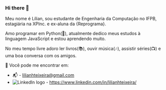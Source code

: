 ### Hi there 👋

Meu nome é Lílian, sou estudante de Engenharia da Computação no IFPB, estagiária na XPInc. e ex-aluna da {Reprograma}.

Amo programar em Python(:snake:), atualmente dedico meus estudos à linguagem JavaScript e estou aprendendo muito.

No meu tempo livre adoro ler livros(:books:), ouvir música(:notes:), assistir séries(:tv:) e uma boa conversa com os amigos.

 :speech_balloon: Você pode me encontrar em:
- :mailbox_with_mail: - lilianhteixeira@gmail.com
- ![LinkedIn logo](https://user-images.githubusercontent.com/46824593/87449039-0754f100-c5d3-11ea-9eeb-4d10d71febae.png) - https://www.linkedin.com/in/lilianhteixeira/

<!--
## Oi eu sou a Lílian Teixeira, Tech Architecture da XP Investimentos, e apaixonada por Python !
<div align="center">
  <a href="https://github.com/lilianhteixeira">
  <img height="180em" src="https://github-readme-stats.vercel.app/api?username=lilianhteixeira&show_icons=true&theme=dracula&include_all_commits=true&count_private=true"/>
  <img height="180em" src="https://github-readme-stats.vercel.app/api/top-langs/?username=lilianhteixeira&layout=compact&langs_count=7&theme=dracula"/>
</div>
 
<div style="display: inline_block"><br>
  <img align="center" alt="Rafa-Js" height="30" width="40" src="https://raw.githubusercontent.com/devicons/devicon/master/icons/javascript/javascript-plain.svg">
  <img align="center" alt="Rafa-Ts" height="30" width="40" src="https://raw.githubusercontent.com/devicons/devicon/master/icons/typescript/typescript-plain.svg">
  <img align="center" alt="Rafa-React" height="30" width="40" src="https://raw.githubusercontent.com/devicons/devicon/master/icons/react/react-original.svg">
  <img align="center" alt="Rafa-HTML" height="30" width="40" src="https://raw.githubusercontent.com/devicons/devicon/master/icons/html5/html5-original.svg">
  <img align="center" alt="Rafa-CSS" height="30" width="40" src="https://raw.githubusercontent.com/devicons/devicon/master/icons/css3/css3-original.svg">
  <img align="center" alt="Rafa-Python" height="30" width="40" src="https://raw.githubusercontent.com/devicons/devicon/master/icons/python/python-original.svg">
  <img align="center" alt="Rafa-Csharp" height="30" width="40" src="https://raw.githubusercontent.com/devicons/devicon/master/icons/csharp/csharp-original.svg"> -->
 <!-- <img align="right" alt="Rafa-pic" height="150" style="border-radius:50px;" src="https://media.discordapp.net/attachments/639956127056134178/890373478988013628/Publicacoes_Instagram_1_1.png?width=676&height=676"> -->
</div>
  
  ##
 
<div> 
  <!-- <a href="https://www.youtube.com/channel/UC_-uuuZbY0AAt9CViNzvc-Q" target="_blank"><img src="https://img.shields.io/badge/YouTube-FF0000?style=for-the-badge&logo=youtube&logoColor=white" target="_blank"></a> --> <!--
  <a href="https://instagram.com/lilianhteixeira" target="_blank"><img src="https://img.shields.io/badge/-Instagram-%23E4405F?style=for-the-badge&logo=instagram&logoColor=white" target="_blank"></a> 
  <a href = "mailto:lilianhteixeira@gmail.com"><img src="https://img.shields.io/badge/-Gmail-%23333?style=for-the-badge&logo=gmail&logoColor=white" target="_blank"></a>
  <a href="https://www.linkedin.com/in/lilianhteixeira/" target="_blank"><img src="https://img.shields.io/badge/-LinkedIn-%230077B5?style=for-the-badge&logo=linkedin&logoColor=white" target="_blank"></a>  
 
 <img src="https://img.shields.io/badge/Red%20Hat-EE0000?style=for-the-badge&logo=redhat&logoColor=white"> -->
 
 <!-- ![Snake animation](https://github.com/lilianhteixeira/lilianhteixeira/blob/output/github-contribution-grid-snake.svg) -->
 
</div>



<!--
**lilianhteixeira/lilianhteixeira** is a ✨ _special_ ✨ repository because its `README.md` (this file) appears on your GitHub profile.

Here are some ideas to get you started:

- 🔭 I’m currently working on ...
- 🌱 I’m currently learning ...
- 👯 I’m looking to collaborate on ...
- 🤔 I’m looking for help with ...
- 💬 Ask me about ...
- 📫 How to reach me: ...
- 😄 Pronouns: ...
- ⚡ Fun fact: ...
-->
 
 
 <!-- Barra superior e inferior --> <!--
 <img width=100% src="https://capsule-render.vercel.app/api?type=waving&color=ff91a4&height=120&section=header"/>

[![Typing SVG](https://readme-typing-svg.herokuapp.com/?color=ff91a4&size=35&center=true&vCenter=true&width=1000&lines=HELLO,+MY+NAME+is+Lílian+Teixeira;I'm+27+years+old;I'm+from+Brazil;I+graduating+engineering+computing;Be+Welcome!+:%29)](https://git.io/typing-svg) -->

 <!-- Abaixo, duas imagens com informações do repositório A+ e etc. -->
<div align="center">  
<!--  <img width="49%" height="195px" src="https://github-readme-stats.vercel.app/api?username=lilianhteixeira&show_icons=true&count_private=true&hide_border=true&title_color=ff91a4&icon_color=ff91a4&text_color=c9d1d9&bg_color=0d1117" alt="Lílian Teixeira github stats" /> 
  <img width="41%" height="195px" src="https://github-readme-stats.vercel.app/api/top-langs/?username=lilianhteixeira&layout=compact&hide_border=true&title_color=ff91a4&text_color=ff91a4&bg_color=0d1117" /> -->
</div> 
 
 <!-- gráfico das contribuições --> <!--
[![Ashutosh's github activity graph](https://activity-graph.herokuapp.com/graph?username=lilianhteixeira&bg_color=ffcfe9&color=9e4c98&line=9e4c98&point=403d3d&area=true&hide_border=true)](https://github.com/ashutosh00710/github-readme-activity-graph) -->

<!-- badges, com trofeu --> <!--
<p align="center">
  <img src="https://github-profile-trophy.vercel.app/?username=lilianhteixeira&theme=dracula&row=2&no-bg=true&column=3&margin-w=15&margin-h=15" />
</p> -->

 <!-- redes sociais e profissional -->
 <!--
<div align="center"> 
<a href="https://instagram.com/lilianhteixeira" target="_blank"><img src="https://img.shields.io/badge/-Instagram-%23E4405F?style=for-the-badge&logo=instagram&logoColor=white"</a>
<a href="https://www.youtube.com/channel/UCvFCatDtfdvwKKXkndSAPiw" target="_blank"><img src="https://img.shields.io/badge/YouTube-FF0000?style=for-the-badge&logo=youtube&logoColor=white" target="_blank"></a>
<a href = "mailto:lilianhteixeira@gmail.com"> <img src="https://img.shields.io/badge/-Gmail-%23333?style=for-the-badge&logo=gmail&logoColor=white" target="_blank"></a>
<a href="https://www.linkedin.com/in/lilianhteixeira/" target="_blank"><img src="https://img.shields.io/badge/-LinkedIn-%230077B5?style=for-the-badge&logo=linkedin&logoColor=white" style="border-radius: 30px" target="_blank"></a> 
 </div> -->
 
 <!-- minhas habilidades --> <!--
 ### Main skills:
![JavaScript](https://img.shields.io/badge/-JavaScript-0D1117?style=for-the-badge&logo=javascript&labelColor=0D1117)&nbsp;
![CSS](https://img.shields.io/badge/-CSS-0D1117?style=for-the-badge&logo=CSS3&logoColor=1572B6&labelColor=0D1117)&nbsp;
![React.js](https://img.shields.io/badge/-React.js-0D1117?style=for-the-badge&logo=react&labelColor=0D1117)&nbsp;
![Php](https://img.shields.io/badge/-php-0D1117?style=for-the-badge&logo=php&logoColor=purple&labelColor=0D1117)&nbsp; -->

<!-- estudando no momento --> <!--
### Studying in this moment:
![React.js](https://img.shields.io/badge/-React.js-0D1117?style=for-the-badge&logo=react&labelColor=0D1117)&nbsp;
![Typescript](https://img.shields.io/badge/-JavaScript-0D1117?style=for-the-badge&logo=javascript&labelColor=0D1117&textColor=0D1117)&nbsp;
![Node.JS](https://img.shields.io/badge/-Node.JS-0D1117?style=for-the-badge&logo=node.js&labelColor=0D1117&textColor=0D1117)&nbsp; -->

 <!--
<div align="center">
<br><p align="centre"><b>Visitors Count</b></p>  
<p align="center"><img align="center" src="https://profile-counter.glitch.me/{lilianhteixeira}/count.svg" /></p> 
<br>
</div> -->

<!--
<img width=100% src="https://capsule-render.vercel.app/api?type=waving&color=ff91a4&height=120&section=footer"/> -->


